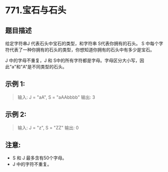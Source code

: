 # 771.宝石与石头

## 题目描述
给定字符串J 代表石头中宝石的类型，和字符串 S代表你拥有的石头。 S 中每个字符代表了一种你拥有的石头的类型，你想知道你拥有的石头中有多少是宝石。

J 中的字母不重复，J 和 S中的所有字符都是字母。字母区分大小写，因此"a"和"A"是不同类型的石头。

## 示例 1:

> 输入: J = "aA", S = "aAAbbbb"
> 输出: 3

## 示例 2:

> 输入: J = "z", S = "ZZ"
> 输出: 0

## 注意:
- S 和 J 最多含有50个字母。
- J 中的字符不重复。

